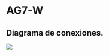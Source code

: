 # AG7-W  
## Diagrama de conexiones.

![](https://github.com/ISPC-TST-Electronica-Microcontrolada/Grupo7/blob/main/3er_periodo/Auto/D_Proyecto/imagenes/autoAG7-W.png)
